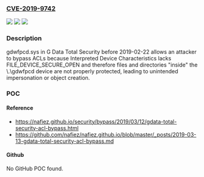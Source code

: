 ### [CVE-2019-9742](https://cve.mitre.org/cgi-bin/cvename.cgi?name=CVE-2019-9742)
![](https://img.shields.io/static/v1?label=Product&message=n%2Fa&color=blue)
![](https://img.shields.io/static/v1?label=Version&message=n%2Fa&color=blue)
![](https://img.shields.io/static/v1?label=Vulnerability&message=n%2Fa&color=brighgreen)

### Description

gdwfpcd.sys in G Data Total Security before 2019-02-22 allows an attacker to bypass ACLs because Interpreted Device Characteristics lacks FILE_DEVICE_SECURE_OPEN and therefore files and directories "inside" the \\.\gdwfpcd device are not properly protected, leading to unintended impersonation or object creation.

### POC

#### Reference
- https://nafiez.github.io/security/bypass/2019/03/12/gdata-total-security-acl-bypass.html
- https://github.com/nafiez/nafiez.github.io/blob/master/_posts/2019-03-13-gdata-total-security-acl-bypass.md

#### Github
No GitHub POC found.

